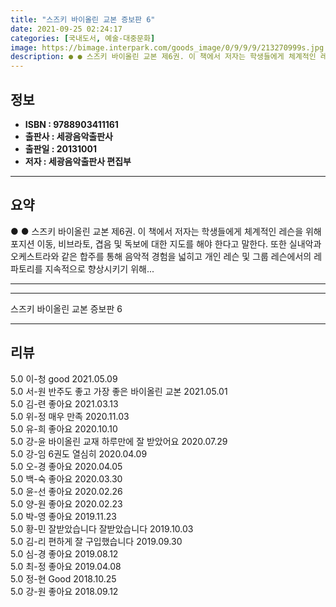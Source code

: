 ```yaml
---
title: "스즈키 바이올린 교본 증보판 6"
date: 2021-09-25 02:24:17
categories: [국내도서, 예술-대중문화]
image: https://bimage.interpark.com/goods_image/0/9/9/9/213270999s.jpg
description: ● ● 스즈키 바이올린 교본 제6권. 이 책에서 저자는 학생들에게 체계적인 레슨을 위해 포지션 이동, 비브라토, 겹음 및 독보에 대한 지도를 해야 한다고 말한다. 또한 실내악과 오케스트라와 같은 합주를 통해 음악적 경험을 넓히고 개인 레슨 및 그룹 레슨에서의 레파토리를 지속적으로 향
---
```


## **정보**

- **ISBN : 9788903411161**
- **출판사 : 세광음악출판사**
- **출판일 : 20131001**
- **저자 : 세광음악출판사 편집부**

------



## **요약**

●  ●  스즈키 바이올린 교본 제6권. 이 책에서 저자는 학생들에게 체계적인 레슨을 위해 포지션 이동, 비브라토, 겹음 및 독보에 대한 지도를 해야 한다고 말한다. 또한 실내악과 오케스트라와 같은 합주를 통해 음악적 경험을 넓히고 개인 레슨 및 그룹 레슨에서의 레파토리를 지속적으로 향상시키기 위해... 

------



------


스즈키 바이올린 교본 증보판 6 

------


## **리뷰** 

5.0 이-청 good 2021.05.09 <br/>5.0 서-원 반주도 좋고 가장 좋은 바이올린 교본 2021.05.01 <br/>5.0 김-련 좋아요 2021.03.13 <br/>5.0 위-정 매우 만족 2020.11.03 <br/>5.0 유-희 좋아요 2020.10.10 <br/>5.0 강-윤 바이올린 교재 하루만에 잘 받았어요 2020.07.29 <br/>5.0 강-임 6권도 열심히 2020.04.09 <br/>5.0 오-경 좋아요 2020.04.05 <br/>5.0 백-숙 좋아요 2020.03.30 <br/>5.0 윤-선 좋아요 2020.02.26 <br/>5.0 양-원 좋아요 2020.02.23 <br/>5.0 박-영 좋아요  2019.11.23 <br/>5.0 황-민 잘받았습니다 잘받았습니다  2019.10.03 <br/>5.0 김-리 편하게 잘 구입했습니다 2019.09.30 <br/>5.0 심-경 좋아요 2019.08.12 <br/>5.0 최-정 좋아요 2019.04.08 <br/>5.0 정-현 Good 2018.10.25 <br/>5.0 강-원 좋아요 2018.09.12 <br/>